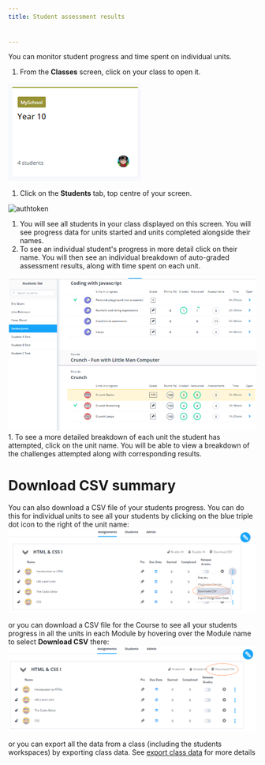 ```yaml
---
title: Student assessment results


---
```

You can monitor student progress and time spent on individual units.

1. From the **Classes** screen, click on your class to open it.
<img alt="authtoken" src="/img/monitor_students/year10class.png" class="simple"/>

1. Click on the **Students** tab, top centre of your screen.
<img alt="authtoken" src="/img/monitor_students/studentstab.png" class="simple"/>

1. You will see all students in your class displayed on this screen. You will see progress data for units started and units completed alongside their names.
1. To see an individual student's progress in more detail click on their name. You will then see an individual breakdown of auto-graded assessment results, along with time spent on each unit.
<img alt="authtoken" src="/img/monitor_students/breakdown.png" class="simple"/>
1. To see a more detailed breakdown of each unit the student has attempted, click on the unit name. You will be able to view a breakdown of the challenges attempted along with corresponding results.

<a name="downloadcsv"></a>
# Download CSV summary

You can also download a CSV file of your students progress. You can do this for individual units to see all your students by clicking on the blue triple dot icon to the right of the unit name:
<img alt="authtoken" src="/img/downloadcsv_unit.png" class="simple"/>

or you can download a CSV file for the Course to see all your students progress in all the units in each Module by hovering over the Module name to select **Download CSV** there:
<img alt="authtoken" src="/img/downloadcsv_module.png" class="simple"/>

or you can export all the data from a class (including the students workspaces) by exporting class data. See [export class data](/classes/classmanagement/export/) for more details


